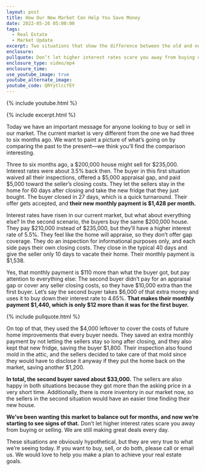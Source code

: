 ```yaml
---
layout: post
title: How Our New Market Can Help You Save Money
date: 2022-05-26 05:00:00
tags:
  - Real Estate
  - Market Update
excerpt: Two situations that show the difference between the old and new markets.
enclosure:
pullquote: Don’t let higher interest rates scare you away from buying or selling.
enclosure_type: video/mp4
enclosure_time:
use_youtube_image: true
youtube_alternate_image:
youtube_code: QRYytlccfEY
---
```

{% include youtube.html %}

{% include excerpt.html %}

Today we have an important message for anyone looking to buy or sell in our market. The current market is very different from the one we had three to six months ago. We want to paint a picture of what’s going on by comparing the past to the present—we think you’ll find the comparison interesting.

Three to six months ago, a $200,000 house might sell for $235,000. Interest rates were about 3.5% back then. The buyer in this first situation waived all their inspections, offered a $5,000 appraisal gap, and paid $5,000 toward the seller’s closing costs. They let the sellers stay in the home for 60 days after closing and take the new fridge that they just bought. The buyer closed in 27 days, which is a quick turnaround. Their offer gets accepted, and **their new monthly payment is $1,428 per month.&nbsp;**

Interest rates have risen in our current market, but what about everything else? In the second scenario, the buyers buy the same $200,000 house. They pay $210,000 instead of $235,000, but they’ll have a higher interest rate of 5.5%. They feel like the home will appraise, so they don’t offer gap coverage. They do an inspection for informational purposes only, and each side pays their own closing costs. They close in the typical 40 days and give the seller only 10 days to vacate their home. Their monthly payment is $1,538.

Yes, that monthly payment is $110 more than what the buyer got, but pay attention to everything else: The second buyer didn’t pay for an appraisal gap or cover any seller closing costs, so they have $10,000 extra than the first buyer. Let’s say the second buyer takes $6,000 of that extra money and uses it to buy down their interest rate to 4.65%. **That makes their monthly payment $1,440, which is only $12 more than it was for the first buyer.**

{% include pullquote.html %}

On top of that, they used the $4,000 leftover to cover the costs of future home improvements that every buyer needs. They saved an extra monthly payment by not letting the sellers stay so long after closing, and they also kept that new fridge, saving the buyer $1,800. Their inspection also found mold in the attic, and the sellers decided to take care of that mold since they would have to disclose it anyway if they put the home back on the market, saving another $1,200.

**In total, the second buyer saved about $33,000.** The sellers are also happy in both situations because they got more than the asking price in a very short time. Additionally, there is more inventory in our market now, so the sellers in the second situation would have an easier time finding their new house.

**We’ve been wanting this market to balance out for months, and now we’re starting to see signs of that.** Don’t let higher interest rates scare you away from buying or selling. We are still making great deals every day.

These situations are obviously hypothetical, but they are very true to what we’re seeing today. If you want to buy, sell, or do both, please call or email us. We would love to help you make a plan to achieve your real estate goals.&nbsp;
